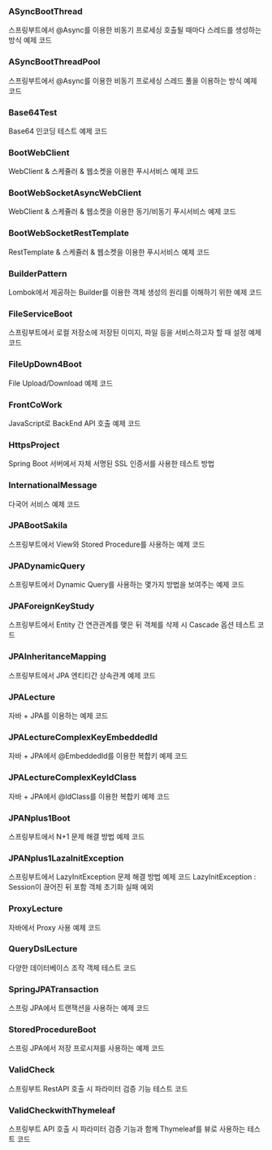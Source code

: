 ### ASyncBootThread

  스프링부트에서 @Async를 이용한 비동기 프로세싱
	호출될 때마다 스레드를 생성하는 방식 예제 코드

### ASyncBootThreadPool

  스프링부트에서 @Async를 이용한 비동기 프로세싱
	스레드 풀을 이용하는 방식 예제 코드


### Base64Test

   Base64 인코딩 테스트 예제 코드

### BootWebClient

   WebClient & 스케쥴러 & 웹소켓을 이용한 푸시서비스 예제 코드

### BootWebSocketAsyncWebClient
	
   WebClient & 스케쥴러 & 웹소켓을 이용한 동기/비동기 푸시서비스 예제 코드

### BootWebSocketRestTemplate

   RestTemplate & 스케쥴러 & 웹소켓을 이용한 푸시서비스 예제 코드

### BuilderPattern

   Lombok에서 제공하는 Builder를 이용한 객체 생성의 원리를 이해하기 위한 예제 코드

### FileServiceBoot

  스프링부트에서 로컬 저장소에 저장된 이미지, 파일 등을 서비스하고자 할 때 설정 예제 코드

### FileUpDown4Boot

  File Upload/Download 예제 코드

### FrontCoWork

  JavaScript로 BackEnd API 호출 예제 코드

### HttpsProject

  Spring Boot 서버에서 자체 서명된 SSL 인증서를 사용한 테스트 방법

### InternationalMessage

  다국어 서비스 예제 코드

### JPABootSakila

  스프링부트에서 View와 Stored Procedure를 사용하는 예제 코드

### JPADynamicQuery

  스프링부트에서 Dynamic Query를 사용하는 몇가지 방법을 보여주는 예제 코드

### JPAForeignKeyStudy

  스프링부트에서 Entity 간 연관관계를 맺은 뒤 객체를 삭제 시 Cascade 옵션 테스트 코드

### JPAInheritanceMapping

  스프링부트에서 JPA 엔티티간 상속관계 예제 코드

### JPALecture

  자바 + JPA를 이용하는 예제 코드

### JPALectureComplexKeyEmbeddedId

  자바 + JPA에서 @EmbeddedId를 이용한 복합키 예제 코드

### JPALectureComplexKeyIdClass

  자바 + JPA에서 @IdClass를 이용한 복합키 예제 코드

### JPANplus1Boot

  스프링부트에서 N+1 문제 해결 방법 예제 코드

### JPANplus1LazaInitException

  스프링부트에서 LazyInitException 문제 해결 방법 예제 코드
	LazyInitException : Session이 끊어진 뒤 포함 객체 초기화 실패 예외

### ProxyLecture

  자바에서 Proxy 사용 예제 코드

### QueryDslLecture

  다양한 데이터베이스 조작 객체 테스트 코드

### SpringJPATransaction

  스프링 JPA에서 트랜잭션을 사용하는 예제 코드

### StoredProcedureBoot

  스프링 JPA에서 저장 프로시져를 사용하는 예제 코드

### ValidCheck

  스프링부트 RestAPI 호출 시 파라미터 검증 기능 테스트 코드

### ValidCheckwithThymeleaf

  스프링부트 API 호출 시 파라미터 검증 기능과 함께 Thymeleaf를 뷰로 사용하는 테스트 코드
